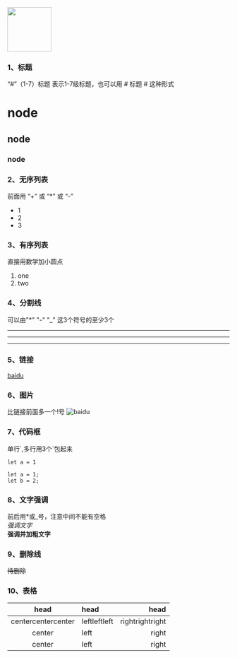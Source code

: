 <div>
  <img src="https://www.baidu.com/img/bd_logo1.png" width="100px">
<div/>  

### 1、标题
“#”（1-7）标题 表示1-7级标题，也可以用 # 标题 # 这种形式
# node
## node
### node

### 2、无序列表
前面用 “+” 或 “*” 或 “-”
+ 1
+ 2
+ 3

### 3、有序列表
直接用数学加小圆点
1. one
2. two

### 4、分割线
可以由"*" "-" "_" 这3个符号的至少3个
***
---
___

### 5、链接
[baidu](http://www.baidu.com)

### 6、图片
比链接前面多一个\!号
![baidu](https://www.baidu.com/img/bd_logo1.png)

### 7、代码框
单行\`,多行用3个\`包起来

`let a = 1`

``` 这里可以添加注释
let a = 1;
let b = 2;
```
### 8、文字强调
前后用\*或\_号，注意中间不能有空格  
*强调文字*  
**强调并加粗文字**

### 9、删除线
~~待删除~~

### 10、表格

|head|head|head|
|:----:|:----|----:|
|centercentercenter|leftleftleft|rightrightright|
|center|left|right|
|center|left|right|
